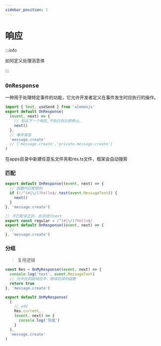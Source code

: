 ```yaml
---
sidebar_position: 1
---
```


# 响应

:::info

如何定义处理消息体

:::

## `OnResponse`

一种用于处理特定事件的功能，它允许开发者定义在事件发生时应执行的操作。

```ts title="src/apps/**/*/res.ts"
import { Text, useSend } from 'alemonjs'
export default OnResponse(
  (event, next) => {
    // 前往下一个响应,不执行则立即停止。
    next()
  },
  // 事件类型
  'message.create'
  // ['message.create','private.message.create']
)
```

在apps目录中新建任意名文件夹和res.ts文件，框架会自动搜索

### 匹配

```ts title="src/apps/**/*/res.ts"
export default OnResponse((event, next) => {
  // 函数内匹配规则
  if (!/^(#|\/)?hello$/.test(event.MessageText)) {
    next()
  }
}, 'message.create')
```

```ts title="src/apps/**/*/res.ts"
// 不匹配该正则，自动进行next
export const regular = /^(#|\/)?hello$/
export default OnResponse((event, next) => {
  //
}, 'message.create')
```

### 分组

> 复用逻辑

```ts
const Res = OnMyResponse((event, next) => {
  console.log('text', event.MessageText)
  // 允许在同组响应中，继续后续的函数
  return true
}, 'message.create')

export default OnMyResponse(
  [
    // add
    Res.current,
    (event, next) => {
      console.log('完成')
    }
  ],
  'message.create'
)
```

